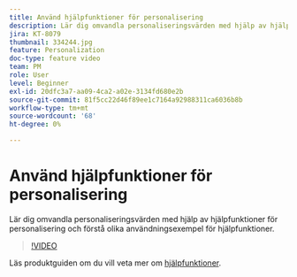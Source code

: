 ```yaml
---
title: Använd hjälpfunktioner för personalisering
description: Lär dig omvandla personaliseringsvärden med hjälp av hjälpfunktioner för personalisering och förstå olika användningsexempel för hjälpfunktioner.
jira: KT-8079
thumbnail: 334244.jpg
feature: Personalization
doc-type: feature video
team: PM
role: User
level: Beginner
exl-id: 20dfc3a7-aa09-4ca2-a02e-3134fd680e2b
source-git-commit: 81f5cc22d46f89ee1c7164a92988311ca6036b8b
workflow-type: tm+mt
source-wordcount: '68'
ht-degree: 0%

---
```


# Använd hjälpfunktioner för personalisering

Lär dig omvandla personaliseringsvärden med hjälp av hjälpfunktioner för personalisering och förstå olika användningsexempel för hjälpfunktioner.

>[!VIDEO](https://video.tv.adobe.com/v/334244?quality=12&learn=on)

Läs produktguiden om du vill veta mer om [hjälpfunktioner](https://experienceleague.adobe.com/docs/journey-optimizer/using/personalized-dynamic-content/personalization/build-expressions/functions/functions.html?lang=en).

